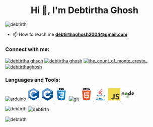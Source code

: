<h1 align="center">Hi 👋, I'm Debtirtha Ghosh</h1>

<p align="left"> <img src="https://komarev.com/ghpvc/?username=debtirth&label=Profile%20views&color=0e75b6&style=flat" alt="debtirth" /> </p>

- 📫 How to reach me **debtirthaghosh2004@gmail.com**

<h3 align="left">Connect with me:</h3>
<p align="left">
<a href="https://linkedin.com/in/debtirtha ghsoh" target="blank"><img align="center" src="https://raw.githubusercontent.com/rahuldkjain/github-profile-readme-generator/master/src/images/icons/Social/linked-in-alt.svg" alt="debtirtha ghsoh" height="30" width="40" /></a>
<a href="https://kaggle.com/debtirtha ghosh" target="blank"><img align="center" src="https://raw.githubusercontent.com/rahuldkjain/github-profile-readme-generator/master/src/images/icons/Social/kaggle.svg" alt="debtirtha ghosh" height="30" width="40" /></a>
<a href="https://instagram.com/the_count_of_monte_cresto_" target="blank"><img align="center" src="https://raw.githubusercontent.com/rahuldkjain/github-profile-readme-generator/master/src/images/icons/Social/instagram.svg" alt="the_count_of_monte_cresto_" height="30" width="40" /></a>
<a href="https://www.codechef.com/users/debtirthaghosh" target="blank"><img align="center" src="https://cdn.jsdelivr.net/npm/simple-icons@3.1.0/icons/codechef.svg" alt="debtirthaghosh" height="30" width="40" /></a>
</p>

<h3 align="left">Languages and Tools:</h3>
<p align="left"> <a href="https://www.arduino.cc/" target="_blank" rel="noreferrer"> <img src="https://cdn.worldvectorlogo.com/logos/arduino-1.svg" alt="arduino" width="40" height="40"/> </a> <a href="https://www.cprogramming.com/" target="_blank" rel="noreferrer"> <img src="https://raw.githubusercontent.com/devicons/devicon/master/icons/c/c-original.svg" alt="c" width="40" height="40"/> </a> <a href="https://www.w3schools.com/cpp/" target="_blank" rel="noreferrer"> <img src="https://raw.githubusercontent.com/devicons/devicon/master/icons/cplusplus/cplusplus-original.svg" alt="cplusplus" width="40" height="40"/> </a> <a href="https://www.w3schools.com/css/" target="_blank" rel="noreferrer"> <img src="https://raw.githubusercontent.com/devicons/devicon/master/icons/css3/css3-original-wordmark.svg" alt="css3" width="40" height="40"/> </a> <a href="https://git-scm.com/" target="_blank" rel="noreferrer"> <img src="https://www.vectorlogo.zone/logos/git-scm/git-scm-icon.svg" alt="git" width="40" height="40"/> </a> <a href="https://www.w3.org/html/" target="_blank" rel="noreferrer"> <img src="https://raw.githubusercontent.com/devicons/devicon/master/icons/html5/html5-original-wordmark.svg" alt="html5" width="40" height="40"/> </a> <a href="https://www.java.com" target="_blank" rel="noreferrer"> <img src="https://raw.githubusercontent.com/devicons/devicon/master/icons/java/java-original.svg" alt="java" width="40" height="40"/> </a> <a href="https://developer.mozilla.org/en-US/docs/Web/JavaScript" target="_blank" rel="noreferrer"> <img src="https://raw.githubusercontent.com/devicons/devicon/master/icons/javascript/javascript-original.svg" alt="javascript" width="40" height="40"/> </a> <a href="https://nodejs.org" target="_blank" rel="noreferrer"> <img src="https://raw.githubusercontent.com/devicons/devicon/master/icons/nodejs/nodejs-original-wordmark.svg" alt="nodejs" width="40" height="40"/> </a> </p>

<p><img align="left" src="https://github-readme-stats.vercel.app/api/top-langs?username=debtirth&show_icons=true&locale=en&layout=compact" alt="debtirth" /></p>

<p>&nbsp;<img align="center" src="https://github-readme-stats.vercel.app/api?username=debtirth&show_icons=true&locale=en" alt="debtirth" /></p>

<p><img align="center" src="https://github-readme-streak-stats.herokuapp.com/?user=debtirth&" alt="debtirth" /></p>
